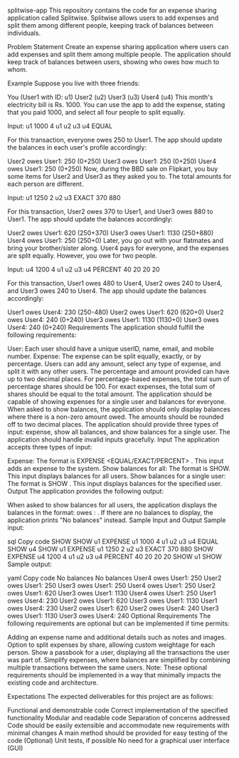 splitwise-app
This repository contains the code for an expense sharing application called Splitwise. Splitwise allows users to add expenses and split them among different people, keeping track of balances between individuals.

Problem Statement
Create an expense sharing application where users can add expenses and split them among multiple people. The application should keep track of balances between users, showing who owes how much to whom.

Example
Suppose you live with three friends:

You (User1 with ID: u1)
User2 (u2)
User3 (u3)
User4 (u4)
This month's electricity bill is Rs. 1000. You can use the app to add the expense, stating that you paid 1000, and select all four people to split equally.

Input: u1 1000 4 u1 u2 u3 u4 EQUAL

For this transaction, everyone owes 250 to User1. The app should update the balances in each user's profile accordingly:

User2 owes User1: 250 (0+250)
User3 owes User1: 250 (0+250)
User4 owes User1: 250 (0+250)
Now, during the BBD sale on Flipkart, you buy some items for User2 and User3 as they asked you to. The total amounts for each person are different.

Input: u1 1250 2 u2 u3 EXACT 370 880

For this transaction, User2 owes 370 to User1, and User3 owes 880 to User1. The app should update the balances accordingly:

User2 owes User1: 620 (250+370)
User3 owes User1: 1130 (250+880)
User4 owes User1: 250 (250+0)
Later, you go out with your flatmates and bring your brother/sister along. User4 pays for everyone, and the expenses are split equally. However, you owe for two people.

Input: u4 1200 4 u1 u2 u3 u4 PERCENT 40 20 20 20

For this transaction, User1 owes 480 to User4, User2 owes 240 to User4, and User3 owes 240 to User4. The app should update the balances accordingly:

User1 owes User4: 230 (250-480)
User2 owes User1: 620 (620+0)
User2 owes User4: 240 (0+240)
User3 owes User1: 1130 (1130+0)
User3 owes User4: 240 (0+240)
Requirements
The application should fulfill the following requirements:

User: Each user should have a unique userID, name, email, and mobile number.
Expense: The expense can be split equally, exactly, or by percentage.
Users can add any amount, select any type of expense, and split it with any other users.
The percentage and amount provided can have up to two decimal places.
For percentage-based expenses, the total sum of percentage shares should be 100.
For exact expenses, the total sum of shares should be equal to the total amount.
The application should be capable of showing expenses for a single user and balances for everyone.
When asked to show balances, the application should only display balances where there is a non-zero amount owed.
The amounts should be rounded off to two decimal places.
The application should provide three types of input: expense, show all balances, and show balances for a single user.
The application should handle invalid inputs gracefully.
Input
The application accepts three types of input:

Expense: The format is EXPENSE <user-id-of-person-who-paid> <no-of-users> <space-separated-list-of-users> <EQUAL/EXACT/PERCENT> <space-separated-values-in-case-of-non-equal>. This input adds an expense to the system.
Show balances for all: The format is SHOW. This input displays balances for all users.
Show balances for a single user: The format is SHOW <user-id>. This input displays balances for the specified user.
Output
The application provides the following output:

When asked to show balances for all users, the application displays the balances in the format: <user-id-of-x> owes <user-id-of-y>: <amount>.
If there are no balances to display, the application prints "No balances" instead.
Sample Input and Output
Sample input:

sql
Copy code
SHOW
SHOW u1
EXPENSE u1 1000 4 u1 u2 u3 u4 EQUAL
SHOW u4
SHOW u1
EXPENSE u1 1250 2 u2 u3 EXACT 370 880
SHOW
EXPENSE u4 1200 4 u1 u2 u3 u4 PERCENT 40 20 20 20
SHOW u1
SHOW
Sample output:

yaml
Copy code
No balances
No balances
User4 owes User1: 250
User2 owes User1: 250
User3 owes User1: 250
User4 owes User1: 250
User2 owes User1: 620
User3 owes User1: 1130
User4 owes User1: 250
User1 owes User4: 230
User2 owes User1: 620
User3 owes User1: 1130
User1 owes User4: 230
User2 owes User1: 620
User2 owes User4: 240
User3 owes User1: 1130
User3 owes User4: 240
Optional Requirements
The following requirements are optional but can be implemented if time permits:

Adding an expense name and additional details such as notes and images.
Option to split expenses by share, allowing custom weightage for each person.
Show a passbook for a user, displaying all the transactions the user was part of.
Simplify expenses, where balances are simplified by combining multiple transactions between the same users.
Note: These optional requirements should be implemented in a way that minimally impacts the existing code and architecture.

Expectations
The expected deliverables for this project are as follows:

Functional and demonstrable code
Correct implementation of the specified functionality
Modular and readable code
Separation of concerns addressed
Code should be easily extensible and accommodate new requirements with minimal changes
A main method should be provided for easy testing of the code
(Optional) Unit tests, if possible
No need for a graphical user interface (GUI)
